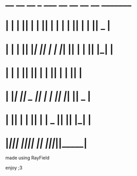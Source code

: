 
#  __   __  __    _  ___   __   __  __   __  _______ 
# |  | |  ||  |  | ||   | |  | |  ||  | |  ||  _    |
# |  | |  ||   |_| ||   | |  |_|  ||  | |  || |_|   |
# |  | |  ||       ||   | |       ||  | |  ||       |
# |  |_|  ||  _    ||   | |       ||  |_|  ||  _   | 
# |       || | |   ||   | |   _   ||       || |_|   |
# |_______||_|  |__||___| |__| |__||_______||_______|

made using RayField

enjoy ;3